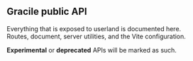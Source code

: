 ## <i-c o='ph:book-bookmark-duotone'></i-c>Gracile public API

Everything that is exposed to userland is documented here.  
Routes, document, server utilities, and the Vite configuration.

**Experimental** or **deprecated** APIs will be marked as such.
